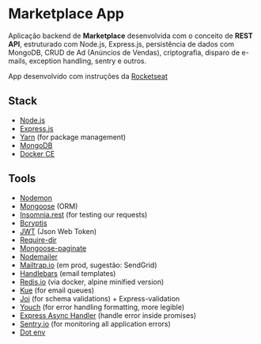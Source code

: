 # Marketplace App

Aplicação backend de **Marketplace** desenvolvida com o conceito de **REST API**, estruturado com Node.js, Express.js, persistência de dados com MongoDB, CRUD de Ad (Anúncios de Vendas), criptografia, disparo de e-mails, exception handling, sentry e outros.

App desenvolvido com instruções da [Rocketseat](https://github.com/rocketseat)

## Stack

- [Node.js](https://nodejs.org/en/)
- [Express.js](https://expressjs.com/)
- [Yarn](https://yarnpkg.com) (for package management)
- [MongoDB](https://www.mongodb.com/)
- [Docker CE](https://docs.docker.com/install/)

## Tools

- [Nodemon](https://github.com/remy/nodemon)
- [Mongoose](https://mongoosejs.com/) (ORM)
- [Insomnia.rest](https://insomnia.rest/) (for testing our requests)
- [Bcryptjs](https://www.npmjs.com/package/bcryptjs)
- [JWT](https://jwt.io/) (Json Web Token)
- [Require-dir](https://www.npmjs.com/package/require-dir)
- [Mongoose-paginate](https://www.npmjs.com/package/mongoose-paginate)
- [Nodemailer](https://www.nodemailer.com/)
- [Mailtrap.io](https://mailtrap.io/) (em prod, sugestão: SendGrid)
- [Handlebars](https://www.npmjs.com/package/handlebars) (email templates)
- [Redis.io](https://redis.io/) (via docker, alpine minified version)
- [Kue](https://www.npmjs.com/package/kue) (for email queues)
- [Joi](https://github.com/hapijs/joi) (for schema validations) + Express-validation
- [Youch](https://www.npmjs.com/package/youch) (for error handling formatting, more legible)
- [Express Async Handler](https://www.npmjs.com/package/express-async-handler) (handle error inside promises)
- [Sentry.io](https://sentry.io) (for monitoring all application errors)
- [Dot env](https://www.npmjs.com/package/dotenv)
